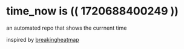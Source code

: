 # time_now is (( 1720688400249 ))

an automated repo that shows the currnent time

inspired by [breakingheatmap](https://github.com/breakingheatmap/breakingheatmap)